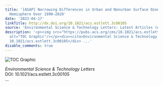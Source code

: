 ```yaml
---
title: '[ASAP] Narrowing Differences in Urban and Nonurban Surface Ozone in the Northern
  Hemisphere Over 1990–2020'
date: '2023-04-17'
linkTitle: http://dx.doi.org/10.1021/acs.estlett.3c00105
source: 'Environmental Science & Technology Letters: Latest Articles (ACS Publications)'
description: '<p><img src="https://pubs.acs.org/cms/10.1021/acs.estlett.3c00105/asset/images/medium/ez3c00105_0005.gif"
  alt="TOC Graphic"/></p><div><cite>Environmental Science & Technology Letters</cite></div><div>DOI:
  10.1021/acs.estlett.3c00105</div> ...'
disable_comments: true
---
```

<p><img src="https://pubs.acs.org/cms/10.1021/acs.estlett.3c00105/asset/images/medium/ez3c00105_0005.gif" alt="TOC Graphic"/></p><div><cite>Environmental Science & Technology Letters</cite></div><div>DOI: 10.1021/acs.estlett.3c00105</div> ...